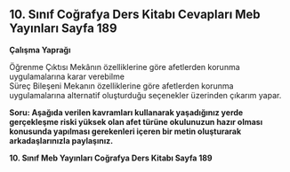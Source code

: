 ## 10. Sınıf Coğrafya Ders Kitabı Cevapları Meb Yayınları Sayfa 189

**Çalışma Yaprağı**

Öğrenme Çıktısı Mekânın özelliklerine göre afetlerden korunma uygulamalarına karar verebilme  
 Süreç Bileşeni Mekanın özelliklerine göre afetlerden korunma uygulamalarına alternatif oluşturduğu seçenekler üzerinden çıkarım yapar.

**Soru: Aşağıda verilen kavramları kullanarak yaşadığınız yerde gerçekleşme riski yüksek olan afet türüne okulunuzun hazır olması konusunda yapılması gerekenleri içeren bir metin oluşturarak arkadaşlarınızla paylaşınız.**

**10. Sınıf Meb Yayınları Coğrafya Ders Kitabı Sayfa 189**